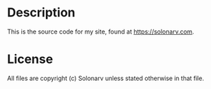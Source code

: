 # Description

This is the source code for my site, found at <https://solonarv.com>.

# License

All files are copyright (c) Solonarv unless stated otherwise in that file.